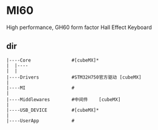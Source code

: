 # MI60
High performance, GH60 form factor Hall Effect Keyboard

## dir
```
|----Core               #[cubeMX]*
|  |----
|  |  
|----Drivers            #STM32H750官方驱动 [cubeMX]
|
|----MI                 #
|
|----Middlewares        #中间件    [cubeMX]
|
|----USB_DEVICE         #[cubeMX]*
|
|----UserApp            #
```